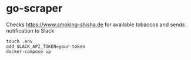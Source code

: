 # go-scraper

Checks https://www.smoking-shisha.de for available tobaccos and sends notification to Slack
```
touch .env
add SLACK_API_TOKEN=your-token
docker-compose up
```